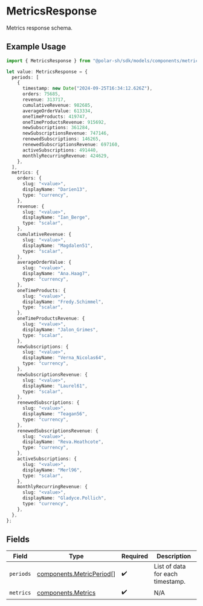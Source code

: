 # MetricsResponse

Metrics response schema.

## Example Usage

```typescript
import { MetricsResponse } from "@polar-sh/sdk/models/components/metricsresponse.js";

let value: MetricsResponse = {
  periods: [
    {
      timestamp: new Date("2024-09-25T16:34:12.626Z"),
      orders: 75685,
      revenue: 313717,
      cumulativeRevenue: 982685,
      averageOrderValue: 613334,
      oneTimeProducts: 419747,
      oneTimeProductsRevenue: 915692,
      newSubscriptions: 361284,
      newSubscriptionsRevenue: 747146,
      renewedSubscriptions: 146265,
      renewedSubscriptionsRevenue: 697160,
      activeSubscriptions: 491440,
      monthlyRecurringRevenue: 424629,
    },
  ],
  metrics: {
    orders: {
      slug: "<value>",
      displayName: "Darien13",
      type: "currency",
    },
    revenue: {
      slug: "<value>",
      displayName: "Ian_Berge",
      type: "scalar",
    },
    cumulativeRevenue: {
      slug: "<value>",
      displayName: "Magdalen51",
      type: "scalar",
    },
    averageOrderValue: {
      slug: "<value>",
      displayName: "Ana.Haag7",
      type: "currency",
    },
    oneTimeProducts: {
      slug: "<value>",
      displayName: "Fredy.Schimmel",
      type: "scalar",
    },
    oneTimeProductsRevenue: {
      slug: "<value>",
      displayName: "Jalon_Grimes",
      type: "scalar",
    },
    newSubscriptions: {
      slug: "<value>",
      displayName: "Verna_Nicolas64",
      type: "currency",
    },
    newSubscriptionsRevenue: {
      slug: "<value>",
      displayName: "Laurel61",
      type: "scalar",
    },
    renewedSubscriptions: {
      slug: "<value>",
      displayName: "Teagan56",
      type: "currency",
    },
    renewedSubscriptionsRevenue: {
      slug: "<value>",
      displayName: "Reva.Heathcote",
      type: "currency",
    },
    activeSubscriptions: {
      slug: "<value>",
      displayName: "Merl96",
      type: "scalar",
    },
    monthlyRecurringRevenue: {
      slug: "<value>",
      displayName: "Gladyce.Pollich",
      type: "currency",
    },
  },
};
```

## Fields

| Field                                                                | Type                                                                 | Required                                                             | Description                                                          |
| -------------------------------------------------------------------- | -------------------------------------------------------------------- | -------------------------------------------------------------------- | -------------------------------------------------------------------- |
| `periods`                                                            | [components.MetricPeriod](../../models/components/metricperiod.md)[] | :heavy_check_mark:                                                   | List of data for each timestamp.                                     |
| `metrics`                                                            | [components.Metrics](../../models/components/metrics.md)             | :heavy_check_mark:                                                   | N/A                                                                  |